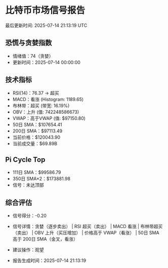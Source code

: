 # 比特币市场信号报告

最后更新时间: 2025-07-14 21:13:19 UTC

## 恐慌与贪婪指数
- 情绪值：74（贪婪）
- 更新时间：2025-07-14 00:00:00

## 技术指标
- RSI(14)：76.37 → 超买
- MACD：看涨 (Histogram: 1189.65)
- 布林带：超买 (带宽: 16.19%)
- OBV：上升 (值: 742248586673)
- VWAP：高于VWAP (值: $97150.80)
- 50日 SMA：$107654.41
- 200日 SMA：$97113.49
- 当前价格：$120043.90
- 当前成交量：$69.89B

## Pi Cycle Top
- 111日 SMA：$99586.79
- 350日 SMA×2：$173881.98
- 信号：未达顶部

## 综合评估
- 信号得分：-0.20
- 信号详情：贪婪（逐步卖出） | RSI 超买（卖出） | MACD 看涨 | 布林带超买（卖出） | OBV 上升（买压增加） | 价格高于 VWAP（看涨） | 50日 SMA 高于 200日 SMA（金叉，看涨）
- 建议操作：观望

- 报告生成时间：2025-07-14 21:13:19